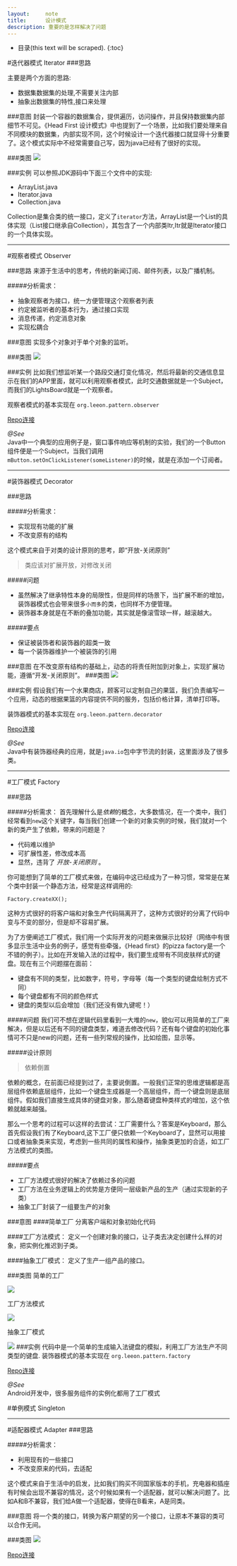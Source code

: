 ```yaml
---
layout:     note
title:      设计模式
description: 重要的是怎样解决了问题
---
```



* 目录(this text will be scraped).
{:toc}

#迭代器模式 Iterator
###思路

主要是两个方面的思路:

+ 数据集数据集的处理,不需要关注内部
+ 抽象出数据集的特性,接口来处理
 
###意图
封装一个容器的数据集合，提供遍历，访问操作，并且保持数据集内部细节不可见。《Head First 设计模式》中也提到了一个场景，比如我们要处理来自不同模块的数据集，内部实现不同，这个时候设计一个迭代器接口就显得十分重要了。这个模式实际中不经常需要自己写，因为java已经有了很好的实现。

###类图
![](/assets/images/pages/dp-iterator.png)

###实例
可以参照JDK源码中下面三个文件中的实现:

+ ArrayList.java
+ Iterator.java
+ Collection.java

Collection是集合类的统一接口，定义了`iterator`方法，ArrayList是一个List的具体实现（List接口继承自Collection），其包含了一个内部类Itr,Itr就是Iterator接口的一个具体实现。

-------------

#观察者模式 Observer

###思路
来源于生活中的思考，传统的新闻订阅、邮件列表，以及广播机制。

#####分析需求：

+ 抽象观察者为接口，统一方便管理这个观察者列表
+ 约定被监听者的基本行为，通过接口实现
+ 消息传递，约定消息对象
+ 实现松耦合

###意图
实现多个对象对于单个对象的监听。

###类图
![](/assets/images/pages/dp-observer.png)

###实例
比如我们想监听某一个路段交通灯变化情况，然后将最新的交通信息显示在我们的APP里面，就可以利用观察者模式，此时交通数据就是一个Subject，而我们的LightsBoard就是一个观察者。

观察者模式的基本实现在 `org.leeon.pattern.observer`

[Repo连接](https://github.com/leeon/LearnPatterns)

*@See*  
Java中一个典型的应用例子是，窗口事件响应等机制的实验，我们的一个Button组件便是一个Subject，当我们调用<code>mButton.setOnClickListener(someListener)</code>的时候，就是在添加一个订阅者。
 

----------------

#装饰器模式 Decorator

###思路

#####分析需求：

+ 实现现有功能的扩展
+ 不改变原有的结构

这个模式来自于对类的设计原则的思考，即“开放-关闭原则”
> 类应该对扩展开放，对修改关闭

#####问题
+ 虽然解决了继承特性本身的局限性，但是同样的场景下，当扩展不断的增加，装饰器模式也会带来很多`小而多`的类，也同样不方便管理。
+ 装饰器本身就是在不断的叠加功能，其实就是像滚雪球一样，越滚越大。

#####要点
+ 保证被装饰者和装饰器的超类一致
+ 每一个装饰器维护一个被装饰的引用

###意图
在不改变原有结构的基础上，动态的将责任附加到对象上，实现扩展功能，遵循“开发-关闭原则”。
###类图
![](/assets/images/pages/dp-decorator.png)

###实例
假设我们有一个水果商店，顾客可以定制自己的果篮，我们负责编写一个应用，动态的根据果篮的内容提供不同的服务，包括价格计算，清单打印等。

装饰器模式的基本实现在 `org.leeon.pattern.decorator`

[Repo连接](https://github.com/leeon/LearnPatterns)

*@See*  
Java中有装饰器经典的应用，就是`java.io`包中字节流的封装，这里面涉及了很多类。

----------------

#工厂模式 Factory

###思路

#####分析需求：
首先理解什么是*依赖*的概念，大多数情况，在一个类中，我们经常看到`new`这个关键字，每当我们创建一个新的对象实例的时候，我们就对一个新的类产生了依赖，带来的问题是？

+ 代码难以维护
+ 可扩展性差，修改成本高
+ 显然，违背了 *开放-关闭原则* 。

你可能想到了简单的工厂模式来做，在编码中这已经成为了一种习惯，常常是在某个类中封装一个静态方法，经常是这样调用的:

`Factory.createXX();`

这种方式很好的将客户端和对象生产代码隔离开了，这种方式很好的分离了代码中变与不变的部分，但是却不容易扩展。

为了方便阐述工厂模式，我们用一个实际开发的问题来做展示比较好（网络中有很多显示生活中业务的例子，感觉有些牵强，《Head first》的pizza factory是一个不错的例子）。比如在开发输入法的过程中，我们要生成带有不同皮肤样式的键盘。现在有三个问题摆在面前：

+ 键盘有不同的类型，比如数字，符号，字母等（每一个类型的键盘绘制方式不同）
+ 每个键盘都有不同的颜色样式
+ 键盘的类型以后会增加（我们还没有做九键呢！）

#####问题
我们可不想在逻辑代码里看到一大堆的`new`，貌似可以用简单的工厂来解决，但是以后还有不同的键盘类型，难道去修改代码？还有每个键盘的初始化事情可不只是new的问题，还有一些列常规的操作，比如绘图，显示等。

#####设计原则
>依赖倒置

依赖的概念，在前面已经提到过了，主要说倒置。一般我们正常的思维逻辑都是高层组件依赖底层组件，比如一个键盘生成器是一个高层组件，而一个键盘则是底层组件。假如我们直接生成具体的键盘对象，那么随着键盘种类样式的增加，这个依赖就越来越强。

那么一个思考的过程可以这样的去尝试：工厂需要什么？答案是Keyboard，那么首先假设我们有了Keyboard,这下工厂便只依赖一个Keyboard了，显然可以用接口或者抽象类来实现，考虑到一些共同的属性和操作，抽象类更加的合适，如工厂方法模式的类图。


#####要点
+ 工厂方法模式很好的解决了依赖过多的问题
+ 工厂方法在业务逻辑上的优势是方便同一层级新产品的生产（通过实现新的子类）
+ 抽象工厂封装了一组要生产的对象


###意图
####简单工厂
分离客户端和对象初始化代码

####工厂方法模式：
定义一个创建对象的接口，让子类去决定创建什么样的对象，把实例化推迟到子类。

####抽象工厂模式：
定义了生产一组产品的接口。

###类图
简单的工厂

![](/assets/images/pages/dp-factory1.png)

工厂方法模式

![](/assets/images/pages/dp-factory2.png)

抽象工厂模式

![](/assets/images/pages/dp-factory3.png)
###实例
代码中是一个简单的生成输入法键盘的模拟，利用工厂方法生产不同类型的键盘.
装饰器模式的基本实现在 `org.leeon.pattern.factory`

[Repo连接](https://github.com/leeon/LearnPatterns)

*@See*  
Android开发中，很多服务组件的实例化都用了工厂模式


#单例模式 Singleton


-----------
#适配器模式 Adapter
###思路

#####分析需求：

+ 利用现有的一些接口
+ 不改变原来的代码，去适配


这个模式来自于生活中的启发，比如我们购买不同国家版本的手机，充电器和插座有时候会出现不兼容的情况，这个时候如果有一个适配器，就可以解决问题了。比如A和B不兼容，我们给A做一个适配器，使得在B看来，A是同类。


###意图
将一个类的接口，转换为客户期望的另一个接口，让原本不兼容的类可以合作无间。

###类图
![](/assets/images/pages/dp-adapter.png)


[Repo连接](https://github.com/leeon/LearnPatterns)